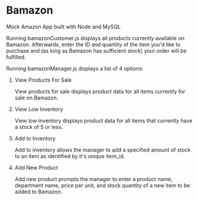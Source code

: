 # Bamazon
Mock Amazon App built with Node and MySQL

Running bamazonCustomer.js displays all products currently available on Bamazon. Afterwards, enter the ID and quantity of the item you'd like to purchase and (as long as Bamazon has sufficient stock) your order will be fulfilled.

Running bamazonManager.js displays a list of 4 options:

1. View Products For Sale

	View products for sale displays product data for all items currently for sale on Bamazon. 

2. View Low Inventory
	
	View low inventory displays product data for all items that currently have a stock of 5 or less.

3. Add to Inventory

	Add to inventory allows the manager to add a specified amount of stock to an item as identified by it's unique item_id.

4. Add New Product

	Add new product prompts the manager to enter a product name, department name, price per unit, and stock quantity of a new item to be added to Bamazon.